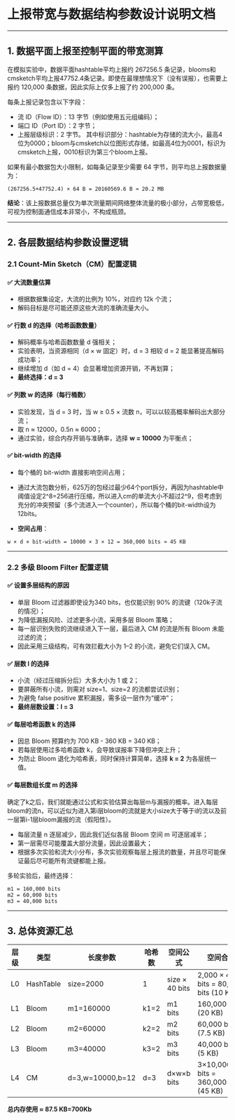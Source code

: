 
# 上报带宽与数据结构参数设计说明文档

---

## 1. 数据平面上报至控制平面的带宽测算

在模拟实验中，数据平面hashtable平均上报约 267256.5 条记录，blooms和cmsketch平均上报47752.4条记录。即使在最理想情况下（没有误报），也需要上报约 120,000 条数据，因此实际上仅多上报了约 200,000 条。


每条上报记录包含以下字段：

- 流 ID（Flow ID）：13 字节（例如使用五元组编码）；
- 端口 ID（Port ID）：2 字节；
- 上报层级标识：2 字节。
其中标识部分：hashtable为存储的流大小，最高4位为0000；bloom与cmsketch以位图形式存储，如最高4位为0001，标识为cmsketch上报，0010标识为第三个bloom上报。

如果有最小数据包大小限制，如每条记录至少需要 64 字节，则平均总上报数据量为：

```
(267256.5+47752.4) × 64 B = 20160569.6 B ≈ 20.2 MB
```

**结论**：该上报数据总量仅为单次测量期间网络整体流量的极小部分，占带宽极低，可视为控制面通信成本非常小，不构成瓶颈。

---

## 2. 各层数据结构参数设置逻辑

### 2.1 Count-Min Sketch（CM）配置逻辑

#### ✅ 大流数量估算

- 根据数据集设定，大流的比例为 10%，对应约 12k 个流；
- 解码目标是尽可能还原这些大流的准确流量大小。

#### ✅ 行数 d 的选择（哈希函数数量）

- 解码概率与哈希函数数量 d 强相关；
- 实验表明，当资源相同（d × w 固定）时，d = 3 相较 d = 2 能显著提高解码成功率；
- 继续增加 d（如 d = 4）会显著增加资源开销，不再划算；
- **最终选择：d = 3**

#### ✅ 列数 w 的选择（每行桶数）

- 实验发现，当 d = 3 时，当 w ≥ 0.5 × 流数 n，可以以较高概率解码出大部分流；
- 取 n ≈ 12000，0.5n ≈ 6000；
- 通过实验，综合内存开销与准确率，选择 **w = 10000** 为平衡点；

#### ✅ bit-width 的选择
- 每个桶的 bit-width 直接影响空间占用；
- 通过大流包数分析，625万的包经过最少64个port拆分，再因为hashtable中阈值设定2^8=256进行压缩，所以进入cm的单流大小不超过2^9，但考虑到充分的冲突预留（多个流进入一个counter），所以每个桶的bit-width设为12bits。

- **空间占用**：

```
w × d × bit-width = 10000 × 3 × 12 = 360,000 bits ≈ 45 KB
```

---

### 2.2 多级 Bloom Filter 配置逻辑

#### ✅ 设置多层结构的原因

- 单层 Bloom 过滤器即使设为340 bits，也仅能识别 90% 的流键（120k子流的情况）；
- 为降低漏报风险、过滤更多小流，采用多层 Bloom 策略；
- 每一层识别失败的流继续进入下一层，最后进入 CM 的流是所有 Bloom 未能过滤的流；
- 因此采用三级结构，可有效拦截大小为 1–2 的小流，避免它们误入 CM。

#### ✅ 层数 l 的选择

- 小流（经过压缩拆分后）大多大小为 1 或 2；
- 要屏蔽所有小流，则需对 size=1、size=2 的流都尝试识别；
- 为避免 false positive 累积漏报，需多设一层作为“缓冲”；
- **最终层数设置：l = 3**

#### ✅ 每层哈希函数 k 的选择

- 因总 Bloom 预算约为 700 KB - 360 KB = 340 KB；
- 若每层使用过多哈希函数 k，会导致误报率下降但冲突上升；
- 为防止 Bloom 退化为哈希表，同时保持计算简单，选择 **k = 2** 为各层统一值。

#### ✅ 每层数组长度 m 的选择

确定了k之后，我们就能通过公式和实验估算出每层m与漏报的概率。进入每层bloom的流n，可以近似为进入第i层bloom的流就是大小size大于等于i的流以及前一层第i-1层bloom漏报的流（假阳性）。

- 每层流量 n 逐层减少，因此我们近似各层 Bloom 空间 m 可逐层减半；
- 第一层需尽可能覆盖大部分流量，因此设置最大；
- 根据多次实验和流大小分布，多次实验观察每层上报流的数量，并且尽可能保证最后尽可能所有流键都能上报。

多轮实验后，最终选择：

```
m1 = 160,000 bits
m2 = 60,000 bits
m3 = 40,000 bits
```


---

## 3. 总体资源汇总


| 层级 | 类型 | 长度参数 | 哈希数 | 空间公式 | 空间合计 |
|------|------|----------|--------|-----------|------------|
| L0   | HashTable  | size=2000     | 1      | size × 40 bits | 2,000 × 40 bits = 80,000 bits (10 KB) |
| L1   | Bloom | m1=160000       | k1=2     | m1 bits   | 160,000 bits (20 KB) |
| L2   | Bloom | m2=60000       | k2=2     | m2 bits   | 60,000 bits (7.5 KB) |
| L3   | Bloom | m3=40000       | k3=2     | m3 bits   | 40,000 bits (5 KB)  |
| L4   | CM    | d=3,w=10000,b=12     | d=3      | d×w×b bits | 3×10,000×12 bits = 360,000 bits (45 KB) |

**总内存使用 ≈ 87.5 KB=700Kb**

